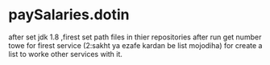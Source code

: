 # paySalaries.dotin
after set jdk 1.8 ,firest set path files in thier repositories
after run get number towe for firest service (2:sakht ya ezafe kardan be list mojodiha) for create a list to worke other services with it. 